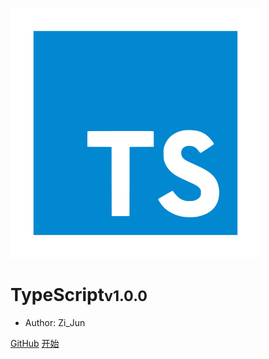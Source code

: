 ![logo](_media/icon.svg)

# TypeScript<small>v1.0.0</small>

- Author: Zi_Jun

[GitHub](https://github.com/zijunwork/soft/)
[开始](/introduction)
